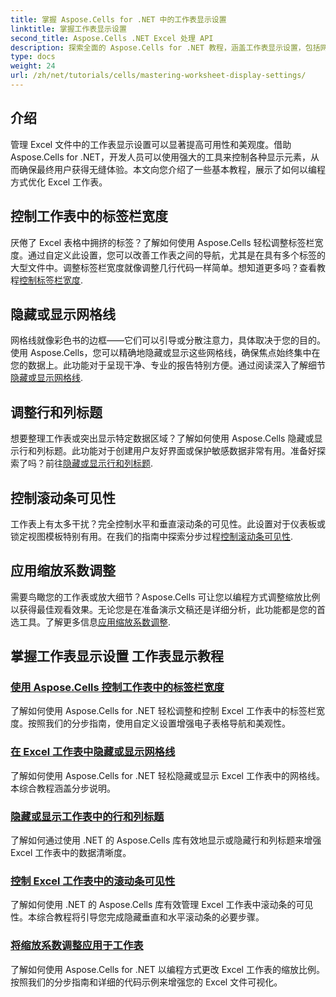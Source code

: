 ```yaml
---
title: 掌握 Aspose.Cells for .NET 中的工作表显示设置
linktitle: 掌握工作表显示设置
second_title: Aspose.Cells .NET Excel 处理 API
description: 探索全面的 Aspose.Cells for .NET 教程，涵盖工作表显示设置，包括网格线、标题、滚动条、标签栏宽度和缩放调整。
type: docs
weight: 24
url: /zh/net/tutorials/cells/mastering-worksheet-display-settings/
---
```

## 介绍

管理 Excel 文件中的工作表显示设置可以显著提高可用性和美观度。借助 Aspose.Cells for .NET，开发人员可以使用强大的工具来控制各种显示元素，从而确保最终用户获得无缝体验。本文向您介绍了一些基本教程，展示了如何以编程方式优化 Excel 工作表。  

## 控制工作表中的标签栏宽度  
厌倦了 Excel 表格中拥挤的标签？了解如何使用 Aspose.Cells 轻松调整标签栏宽度。通过自定义此设置，您可以改善工作表之间的导航，尤其是在具有多个标签的大型文件中。调整标签栏宽度就像调整几行代码一样简单。想知道更多吗？查看教程[控制标签栏宽度](./controlling-tab-bar-width/).  

## 隐藏或显示网格线  
网格线就像彩色书的边框——它们可以引导或分散注意力，具体取决于您的目的。使用 Aspose.Cells，您可以精确地隐藏或显示这些网格线，确保焦点始终集中在您的数据上。此功能对于呈现干净、专业的报告特别方便。通过阅读深入了解细节[隐藏或显示网格线](./hide-display-gridlines/).  

## 调整行和列标题  
想要整理工作表或突出显示特定数据区域？了解如何使用 Aspose.Cells 隐藏或显示行和列标题。此功能对于创建用户友好界面或保护敏感数据非常有用。准备好探索了吗？前往[隐藏或显示行和列标题](./hide-display-row-column-headers/).  

## 控制滚动条可见性  
工作表上有太多干扰？完全控制水平和垂直滚动条的可见性。此设置对于仪表板或锁定视图模板特别有用。在我们的指南中探索分步过程[控制滚动条可见性](./controlling-scroll-bar-visibility/).  

## 应用缩放系数调整  
需要鸟瞰您的工作表或放大细节？Aspose.Cells 可让您以编程方式调整缩放比例以获得最佳观看效果。无论您是在准备演示文稿还是详细分析，此功能都是您的首选工具。了解更多信息[应用缩放系数调整](./apply-zoom-factor-adjustments/).  

## 掌握工作表显示设置 工作表显示教程
### [使用 Aspose.Cells 控制工作表中的标签栏宽度](./controlling-tab-bar-width/)
了解如何使用 Aspose.Cells for .NET 轻松调整和控制 Excel 工作表中的标签栏宽度。按照我们的分步指南，使用自定义设置增强电子表格导航和美观性。
### [在 Excel 工作表中隐藏或显示网格线](./hide-display-gridlines/)
了解如何使用 Aspose.Cells for .NET 轻松隐藏或显示 Excel 工作表中的网格线。本综合教程涵盖分步说明。
### [隐藏或显示工作表中的行和列标题](./hide-display-row-column-headers/)
了解如何通过使用 .NET 的 Aspose.Cells 库有效地显示或隐藏行和列标题来增强 Excel 工作表中的数据清晰度。
### [控制 Excel 工作表中的滚动条可见性](./controlling-scroll-bar-visibility/)
了解如何使用 .NET 的 Aspose.Cells 库有效管理 Excel 工作表中滚动条的可见性。本综合教程将引导您完成隐藏垂直和水平滚动条的必要步骤。
### [将缩放系数调整应用于工作表](./apply-zoom-factor-adjustments/)
了解如何使用 Aspose.Cells for .NET 以编程方式更改 Excel 工作表的缩放比例。按照我们的分步指南和详细的代码示例来增强您的 Excel 文件可视化。